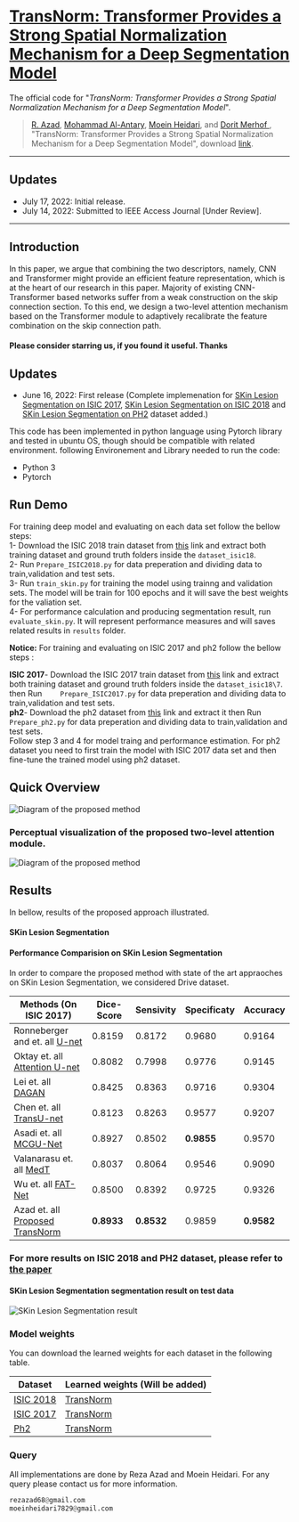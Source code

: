 # [TransNorm: Transformer Provides a Strong Spatial Normalization Mechanism for a Deep Segmentation Model](https://arxiv.org/abs/2207.13415)

The official code for "_TransNorm: Transformer Provides a Strong Spatial Normalization Mechanism for a Deep Segmentation Model_".


> [R. Azad](https://scholar.google.com/citations?hl=en&user=Qb5ildMAAAAJ&view_op=list_works&sortby=pubdate),
[Mohammad Al-Antary](https://scholar.google.co.uk/citations?user=ZWFq_B0AAAAJ&hl=en), [Moein Heidari](https://scholar.google.com/citations?user=mir8D5UAAAAJ&hl=en&oi=sra), and [Dorit Merhof
](https://scholar.google.com/citations?user=JH5HObAAAAAJ&sortby=pubdate), "TransNorm: Transformer Provides a Strong Spatial Normalization Mechanism for a Deep Segmentation Model", download [link](https://arxiv.org/abs/2207.13415).
---
## Updates
- July 17, 2022: Initial release.
- July 14, 2022: Submitted to IEEE Access Journal [Under Review].
---


## Introduction
In this paper, we argue that combining the two descriptors, namely, CNN and Transformer might provide an efficient feature representation, which is at the heart of our research in this paper. Majority of existing CNN-Transformer based networks suffer from a weak construction on
the skip connection section. To this end, we design a two-level attention mechanism based on the Transformer module to adaptively recalibrate the feature
combination on the skip connection path. 

#### Please consider starring us, if you found it useful. Thanks

## Updates
- June 16, 2022: First release (Complete implemenation for [SKin Lesion Segmentation on ISIC 2017](https://challenge.isic-archive.com/landing/2017/), [SKin Lesion Segmentation on ISIC 2018](https://challenge2018.isic-archive.com/) and [SKin Lesion Segmentation on PH2](https://www.fc.up.pt/addi/ph2%20database.html) dataset added.)

This code has been implemented in python language using Pytorch library and tested in ubuntu OS, though should be compatible with related environment. following Environement and Library needed to run the code:

- Python 3
- Pytorch


## Run Demo
For training deep model and evaluating on each data set follow the bellow steps:</br>
1- Download the ISIC 2018 train dataset from [this](https://challenge.isic-archive.com/data) link and extract both training dataset and ground truth folders inside the `dataset_isic18`. </br>
2- Run `Prepare_ISIC2018.py` for data preperation and dividing data to train,validation and test sets. </br>
3- Run `train_skin.py` for training the model using trainng and validation sets. The model will be train for 100 epochs and it will save the best weights for the valiation set. </br>
4- For performance calculation and producing segmentation result, run `evaluate_skin.py`. It will represent performance measures and will saves related results in `results` folder.</br>

**Notice:**
For training and evaluating on ISIC 2017 and ph2 follow the bellow steps :

**ISIC 2017**- Download the ISIC 2017 train dataset from [this](https://challenge.isic-archive.com/data) link and extract both training dataset and ground truth folders inside the `dataset_isic18\7`. </br> then Run ` 	Prepare_ISIC2017.py` for data preperation and dividing data to train,validation and test sets. </br>
**ph2**- Download the ph2 dataset from [this](https://www.dropbox.com/s/k88qukc20ljnbuo/PH2Dataset.rar) link and extract it then Run ` 	Prepare_ph2.py` for data preperation and dividing data to train,validation and test sets. </br>
Follow step 3 and 4 for model traing and performance estimation. For ph2 dataset you need to first train the model with ISIC 2017 data set and then fine-tune the trained model using ph2 dataset.



## Quick Overview
![Diagram of the proposed method](https://github.com/rezazad68/transnorm/blob/main/Figures/model-1.png)

### Perceptual visualization of the proposed two-level attention module.
![Diagram of the proposed method](https://github.com/rezazad68/transnorm/blob/main/Figures/attention_model-1.png)


## Results
In bellow, results of the proposed approach illustrated.
</br>
#### SKin Lesion Segmentation


#### Performance Comparision on SKin Lesion Segmentation
In order to compare the proposed method with state of the art appraoches on SKin Lesion Segmentation, we considered Drive dataset.  

Methods (On ISIC 2017) |Dice-Score | Sensivity| Specificaty| Accuracy
------------ | -------------|----|-----------------|---- 
Ronneberger and et. all [U-net](https://arxiv.org/abs/1505.04597)       |0.8159	  |0.8172  |0.9680  |0.9164	  
Oktay et. all [Attention U-net](https://arxiv.org/abs/1804.03999)   |0.8082  |0.7998      |0.9776	  |0.9145
Lei et. all [DAGAN](https://www.sciencedirect.com/science/article/abs/pii/S1361841520300803)   |0.8425	  |0.8363       |0.9716	 |0.9304
Chen et. all [TransU-net](https://arxiv.org/abs/2102.04306)   |0.8123  |0.8263     |0.9577	  |0.9207
Asadi et. all [MCGU-Net](https://arxiv.org/abs/2003.05056)   |0.8927	  |	0.8502      |**0.9855**	  |0.9570	
Valanarasu et. all [MedT](https://arxiv.org/abs/2102.10662)   |0.8037	  |0.8064       |0.9546	  |0.9090
Wu et. all [FAT-Net](https://www.sciencedirect.com/science/article/abs/pii/S1361841521003728)   |0.8500	  |0.8392  |0.9725	  |0.9326
Azad et. all [Proposed TransNorm]()	  |**0.8933** 	| **0.8532**	|0.9859	  |**0.9582**
### For more results on ISIC 2018 and PH2 dataset, please refer to [the paper]()


#### SKin Lesion Segmentation segmentation result on test data

![SKin Lesion Segmentation  result](https://github.com/rezazad68/transnorm/blob/main/Figures/isic2018.png)


### Model weights
You can download the learned weights for each dataset in the following table. 

Dataset |Learned weights (Will be added)
------------ | -------------
[ISIC 2018]() |[TransNorm]()
[ISIC 2017]() |[TransNorm]()
[Ph2]() | [TransNorm]()



### Query
All implementations are done by Reza Azad and Moein Heidari. For any query please contact us for more information.

```python
rezazad68@gmail.com
moeinheidari7829@gmail.com

```

